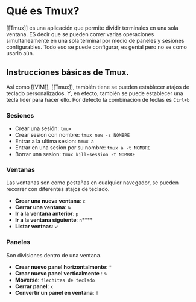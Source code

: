 # Qué es Tmux?

[[Tmux]] es una aplicación que permite dividir terminales en una sola ventana. ES decir que se pueden correr varias operaciones simultaneamente en una sola terminal por medio de paneles y sesiones configurables. Todo eso se puede configurar, es genial pero no se como usarlo aún.

## Instrucciones básicas de Tmux.
Así como [[VIM]], [[Tmux]], también tiene se pueden establecer atajos de teclado personalizados. Y, en efecto, también se puede establecer  una tecla líder para hacer ello. Por defecto la combinación de teclas es `Ctrl+b`

### Sesiones
 - Crear una sesión: `tmux`
 - Crear sesion con nombre: `tmux new -s NOMBRE`
 - Entrar a la ultima sesion: `tmux a`
 - Entrar en una sesion por su nombre: `tmux a -t NOMBRE`
 - Borrar una sesion: `tmux kill-session -t NOMBRE`

### Ventanas
Las ventanas son como pestañas en cualquier navegador, se pueden recorrer con diferentes atajos de teclado.
- **Crear una nueva ventana**: `c`
- **Cerrar una ventana**: `&`
- **Ir a la ventana anterior**: `p`
- **Ir a la ventana siguiente**: `n`****
- **Listar ventnas**: `w`

### Paneles
Son divisiones dentro de una ventana.
- **Crear nuevo panel horizontalmente**: `"`
- **Crear nuevo panel verticalmente** : `%`
- **Moverse**: `flechitas de teclado`
- **Cerrar panel**: `x`
- **Convertir un panel en ventana**: `!`
